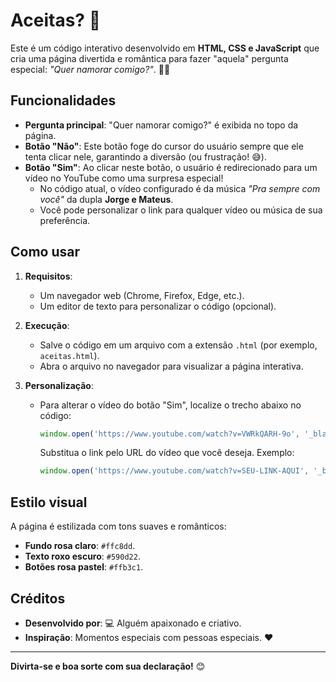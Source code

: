 # Aceitas? 💖

Este é um código interativo desenvolvido em **HTML, CSS e JavaScript** que cria uma página divertida e romântica para fazer "aquela" pergunta especial: *"Quer namorar comigo?"*. 🌹✨

## Funcionalidades

- **Pergunta principal**: "Quer namorar comigo?" é exibida no topo da página.
- **Botão "Não"**: Este botão foge do cursor do usuário sempre que ele tenta clicar nele, garantindo a diversão (ou frustração! 😅).
- **Botão "Sim"**: Ao clicar neste botão, o usuário é redirecionado para um vídeo no YouTube como uma surpresa especial!  
  - No código atual, o vídeo configurado é da música *"Pra sempre com você"* da dupla **Jorge e Mateus**.
  - Você pode personalizar o link para qualquer vídeo ou música de sua preferência.

## Como usar

1. **Requisitos**:
   - Um navegador web (Chrome, Firefox, Edge, etc.).
   - Um editor de texto para personalizar o código (opcional).

2. **Execução**:
   - Salve o código em um arquivo com a extensão `.html` (por exemplo, `aceitas.html`).
   - Abra o arquivo no navegador para visualizar a página interativa.

3. **Personalização**:
   - Para alterar o vídeo do botão "Sim", localize o trecho abaixo no código:
     ```javascript
     window.open('https://www.youtube.com/watch?v=VWRkQARH-9o', '_blank');
     ```
     Substitua o link pelo URL do vídeo que você deseja. Exemplo:
     ```javascript
     window.open('https://www.youtube.com/watch?v=SEU-LINK-AQUI', '_blank');
     ```

## Estilo visual

A página é estilizada com tons suaves e românticos:
- **Fundo rosa claro**: `#ffc8dd`.
- **Texto roxo escuro**: `#590d22`.
- **Botões rosa pastel**: `#ffb3c1`.

## Créditos

- **Desenvolvido por**: 💻 Alguém apaixonado e criativo.
- **Inspiração**: Momentos especiais com pessoas especiais. ❤️

---

**Divirta-se e boa sorte com sua declaração!** 😊
